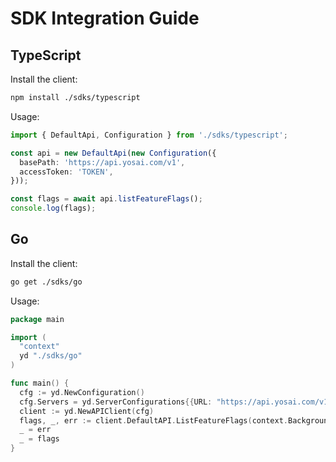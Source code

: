 # SDK Integration Guide

## TypeScript

Install the client:

```bash
npm install ./sdks/typescript
```

Usage:

```ts
import { DefaultApi, Configuration } from './sdks/typescript';

const api = new DefaultApi(new Configuration({
  basePath: 'https://api.yosai.com/v1',
  accessToken: 'TOKEN',
}));

const flags = await api.listFeatureFlags();
console.log(flags);
```

## Go

Install the client:

```bash
go get ./sdks/go
```

Usage:

```go
package main

import (
  "context"
  yd "./sdks/go"
)

func main() {
  cfg := yd.NewConfiguration()
  cfg.Servers = yd.ServerConfigurations{{URL: "https://api.yosai.com/v1"}}
  client := yd.NewAPIClient(cfg)
  flags, _, err := client.DefaultAPI.ListFeatureFlags(context.Background()).Execute()
  _ = err
  _ = flags
}
```
